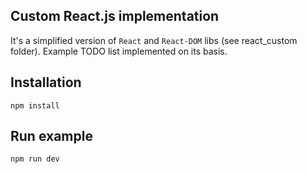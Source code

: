 ## Custom React.js implementation

It's a simplified version of `React` and `React-DOM` libs (see react_custom folder).
Example TODO list implemented on its basis.

## Installation

``` npm install ```

## Run example

``` npm run dev ```
